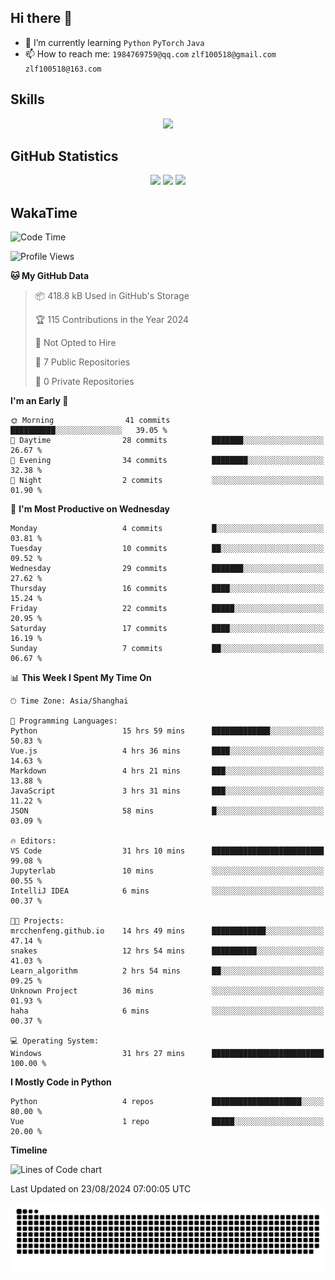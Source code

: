## Hi there 👋

- 🌱 I’m currently learning `Python` `PyTorch` `Java`
- 📫 How to reach me: `1984769759@qq.com` `zlf100518@gmail.com` `zlf100518@163.com`

## Skills
<div align="center"> <img src="https://skillicons.dev/icons?i=python,linux,git,github,html,css,js" /> </div>

## GitHub Statistics

<div align="center">
  <img src="https://github-readme-stats.vercel.app/api?username=mrcchenfeng&show_icons=true&theme=tokyonight" />
  <img src="https://github-readme-stats.vercel.app/api/top-langs/?username=mrcchenfeng&show_icons=true&theme=tokyonight" />
  <img src="https://github-readme-activity-graph.vercel.app/graph?username=mrcchenfeng&theme=xcode" />
</div>

## WakaTime

<!--START_SECTION:waka-->
![Code Time](http://img.shields.io/badge/Code%20Time-37%20hrs%2030%20mins-blue)

![Profile Views](http://img.shields.io/badge/Profile%20Views-1-blue)

**🐱 My GitHub Data** 

> 📦 418.8 kB Used in GitHub's Storage 
 > 
> 🏆 115 Contributions in the Year 2024
 > 
> 🚫 Not Opted to Hire
 > 
> 📜 7 Public Repositories 
 > 
> 🔑 0 Private Repositories 
 > 
**I'm an Early 🐤** 

```text
🌞 Morning                41 commits          ██████████░░░░░░░░░░░░░░░   39.05 % 
🌆 Daytime                28 commits          ███████░░░░░░░░░░░░░░░░░░   26.67 % 
🌃 Evening                34 commits          ████████░░░░░░░░░░░░░░░░░   32.38 % 
🌙 Night                  2 commits           ░░░░░░░░░░░░░░░░░░░░░░░░░   01.90 % 
```
📅 **I'm Most Productive on Wednesday** 

```text
Monday                   4 commits           █░░░░░░░░░░░░░░░░░░░░░░░░   03.81 % 
Tuesday                  10 commits          ██░░░░░░░░░░░░░░░░░░░░░░░   09.52 % 
Wednesday                29 commits          ███████░░░░░░░░░░░░░░░░░░   27.62 % 
Thursday                 16 commits          ████░░░░░░░░░░░░░░░░░░░░░   15.24 % 
Friday                   22 commits          █████░░░░░░░░░░░░░░░░░░░░   20.95 % 
Saturday                 17 commits          ████░░░░░░░░░░░░░░░░░░░░░   16.19 % 
Sunday                   7 commits           ██░░░░░░░░░░░░░░░░░░░░░░░   06.67 % 
```


📊 **This Week I Spent My Time On** 

```text
🕑︎ Time Zone: Asia/Shanghai

💬 Programming Languages: 
Python                   15 hrs 59 mins      █████████████░░░░░░░░░░░░   50.83 % 
Vue.js                   4 hrs 36 mins       ████░░░░░░░░░░░░░░░░░░░░░   14.63 % 
Markdown                 4 hrs 21 mins       ███░░░░░░░░░░░░░░░░░░░░░░   13.88 % 
JavaScript               3 hrs 31 mins       ███░░░░░░░░░░░░░░░░░░░░░░   11.22 % 
JSON                     58 mins             █░░░░░░░░░░░░░░░░░░░░░░░░   03.09 % 

🔥 Editors: 
VS Code                  31 hrs 10 mins      █████████████████████████   99.08 % 
Jupyterlab               10 mins             ░░░░░░░░░░░░░░░░░░░░░░░░░   00.55 % 
IntelliJ IDEA            6 mins              ░░░░░░░░░░░░░░░░░░░░░░░░░   00.37 % 

🐱‍💻 Projects: 
mrcchenfeng.github.io    14 hrs 49 mins      ████████████░░░░░░░░░░░░░   47.14 % 
snakes                   12 hrs 54 mins      ██████████░░░░░░░░░░░░░░░   41.03 % 
Learn_algorithm          2 hrs 54 mins       ██░░░░░░░░░░░░░░░░░░░░░░░   09.25 % 
Unknown Project          36 mins             ░░░░░░░░░░░░░░░░░░░░░░░░░   01.93 % 
haha                     6 mins              ░░░░░░░░░░░░░░░░░░░░░░░░░   00.37 % 

💻 Operating System: 
Windows                  31 hrs 27 mins      █████████████████████████   100.00 % 
```

**I Mostly Code in Python** 

```text
Python                   4 repos             ████████████████████░░░░░   80.00 % 
Vue                      1 repo              █████░░░░░░░░░░░░░░░░░░░░   20.00 % 
```



**Timeline**

![Lines of Code chart](https://raw.githubusercontent.com/mrcchenfeng/mrcchenfeng/main/assets/bar_graph.png)


 Last Updated on 23/08/2024 07:00:05 UTC
<!--END_SECTION:waka-->

<div align="center"><img src="./assets/github-snake-dark.svg" /></div>

